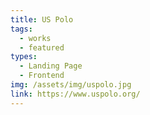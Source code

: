 ```yaml
---
title: US Polo
tags:
  - works
  - featured
types:
  - Landing Page
  - Frontend
img: /assets/img/uspolo.jpg
link: https://www.uspolo.org/
---
```


